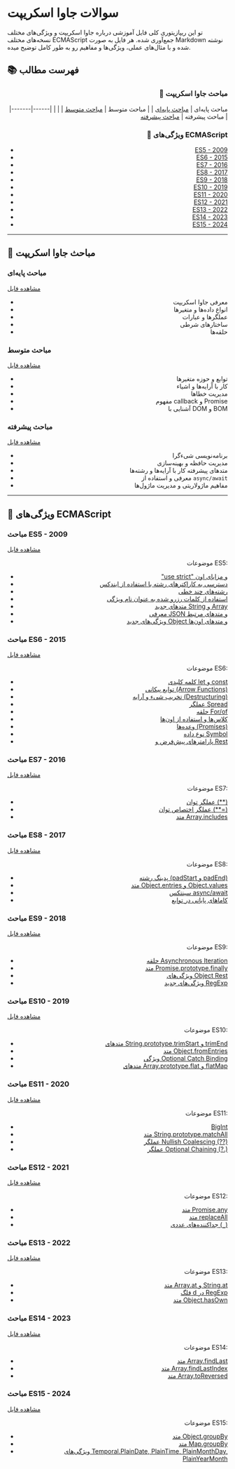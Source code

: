 # سوالات جاوا اسکریپت

تو این ریپازیتوری کلی فایل آموزشی درباره جاوا اسکریپت و ویژگی‌های مختلف نسخه‌های مختلف ECMAScript جمع‌آوری شده. هر فایل به صورت Markdown نوشته شده و با مثال‌های عملی، ویژگی‌ها و مفاهیم رو به طور کامل توضیح میده.

## 📚 فهرست مطالب

<div style="text-align: right;">

### 📘 مباحث جاوا اسکریپت
|-------|------|
| مباحث پایه‌ای | [مباحث پایه‌ای](#مباحث-پایهای) |
| مباحث متوسط | [مباحث متوسط](#مباحث-متوسط) |
| مباحث پیشرفته | [مباحث پیشرفته](#مباحث-پیشرفته) |

### 🧩 ویژگی‌های ECMAScript
- [ES5 - 2009](#مباحث-es5---2009)
- [ES6 - 2015](#مباحث-es6---2015)
- [ES7 - 2016](#مباحث-es7---2016)
- [ES8 - 2017](#مباحث-es8---2017)
- [ES9 - 2018](#مباحث-es9---2018)
- [ES10 - 2019](#مباحث-es10---2019)
- [ES11 - 2020](#مباحث-es11---2020)
- [ES12 - 2021](#مباحث-es12---2021)
- [ES13 - 2022](#مباحث-es12---2021)
- [ES14 - 2023](#مباحث-es14---2023)
- [ES15 - 2024](#مباحث-es15---2024)

</div>

---

## 📘 مباحث جاوا اسکریپت

### مباحث پایه‌ای
[مشاهده فایل](FA/01-basic.md)

<div style="text-align: right;">

- معرفی جاوا اسکریپت
- انواع داده‌ها و متغیرها
- عملگرها و عبارات
- ساختارهای شرطی
- حلقه‌ها

</div>

### مباحث متوسط
[مشاهده فایل](FA/02-intermediate.md)

<div style="text-align: right;">

- توابع و حوزه متغیرها
- کار با آرایه‌ها و اشیاء
- مدیریت خطاها
- مفهوم callback و Promise
- آشنایی با DOM و BOM

</div>

### مباحث پیشرفته
[مشاهده فایل](FA/03-advance.md)

<div style="text-align: right;">

- برنامه‌نویسی شیء‌گرا
- مدیریت حافظه و بهینه‌سازی
- متدهای پیشرفته کار با آرایه‌ها و رشته‌ها
- معرفی و استفاده از `async/await`
- مفاهیم ماژولاریتی و مدیریت ماژول‌ها

</div>

---

## 🧩 ویژگی‌های ECMAScript

### مباحث ES5 - 2009
[مشاهده فایل](FA/04-ES5-2009.md)

<div style="text-align: right;">

موضوعات ES5:
- ["use strict" و مزایای اون](FA/04-ES5-2009.md#use-strict-در-جاوا-اسکریپت)
- [دسترسی به کاراکترهای رشته با استفاده از ایندکس](FA/04-ES5-2009.md#دسترسی-به-کاراکترهای-رشته-با-استفاده-از-ایندکس)
- [رشته‌های چند خطی](FA/04-ES5-2009.md#رشته‌های-چند-خطی)
- [استفاده از کلمات رزرو شده به عنوان نام ویژگی](FA/04-ES5-2009.md#استفاده-از-کلمات-رزرو-شده-به-عنوان-نام-ویژگی)
- [متدهای جدید String و Array](FA/04-ES5-2009.md#متدهای-جدید-string-و-array)
- [معرفی JSON و متدهای مرتبط](FA/04-ES5-2009.md#معرفی-json-و-متدهای-مرتبط)
- [ویژگی‌های جدید Object و متدهای اون‌ها](FA/04-ES5-2009.md#ویژگی‌های-جدید-object-و-متدهای-آنها)

</div>

### مباحث ES6 - 2015
[مشاهده فایل](FA/05-ES6-2015.md)

<div style="text-align: right;">

موضوعات ES6:
- [کلمه کلیدی let و const](FA/05-ES6-2015.md#کلمه-کلیدی-let-در-جاوا-اسکریپت)
- [توابع پیکانی (Arrow Functions)](FA/05-ES6-2015.md#توابع-پیکانی-arrow-functions)
- [تخریب شیء و آرایه (Destructuring)](FA/05-ES6-2015.md#تخریب-شیء-و-آرایه-object-destructuring)
- [عملگر Spread](FA/05-ES6-2015.md#عملگر-spread)
- [حلقه For/of](FA/05-ES6-2015.md#حلقه-forof)
- [کلاس‌ها و استفاده از اون‌ها](FA/05-ES6-2015.md#کلاس‌ها-در-جاوا-اسکریپت)
- [وعده‌ها (Promises)](FA/05-ES6-2015.md#وعده‌ها-promises-در-جاوا-اسکریپت)
- [نوع داده Symbol](FA/05-ES6-2015.md#نوع-داده-symbol)
- [پارامترهای پیش‌فرض و Rest](FA/05-ES6-2015.md#پارامترهای-پیش‌فرض-تو-توابع)

</div>

### مباحث ES7 - 2016
[مشاهده فایل](FA/06-ES7-2016.md)

<div style="text-align: right;">

موضوعات ES7:
- [عملگر توان (**)](FA/06-ES7-2016.md#عملگر-توان-در-جاوا-اسکریپت)
- [عملگر اختصاص توان (**=)](FA/06-ES7-2016.md#عملگر-اختصاص-توان)
- [متد Array.includes](FA/06-ES7-2016.md#متد-arrayincludes)

</div>

### مباحث ES8 - 2017
[مشاهده فایل](FA/07-ES8-2017.md)

<div style="text-align: right;">

موضوعات ES8:
- [پدینگ رشته (padStart و padEnd)](FA/07-ES8-2017.md#پدینگ-رشته-در-جاوا-اسکریپت)
- [متد Object.entries و Object.values](FA/07-ES8-2017.md#متد-objectentries-و-objectvalues)
- [سینتکس async/await](FA/07-ES8-2017.md#سینتکس-asyncawait)
- [کاماهای پایانی در توابع](FA/07-ES8-2017.md#کاماهای-پایانی-در-توابع)

</div>

### مباحث ES9 - 2018
[مشاهده فایل](FA/08-ES9-2018.md)

<div style="text-align: right;">

موضوعات ES9:
- [حلقه Asynchronous Iteration](FA/08-ES9-2018.md#حلقه-asynchronous-iteration)
- [متد Promise.prototype.finally](FA/08-ES9-2018.md#متد-promisefinally)
- [ویژگی‌های Object Rest](FA/08-ES9-2018.md#ویژگی‌های-object-rest)
- [ویژگی‌های جدید RegExp](FA/08-ES9-2018.md#ویژگی‌های-جدید-regexp)

</div>

### مباحث ES10 - 2019
[مشاهده فایل](FA/09-ES10-2019.md)

<div style="text-align: right;">

موضوعات ES10:
- [متدهای String.prototype.trimStart و trimEnd](FA/09-ES10-2019.md#متدهای-stringprototypetrimstart-و-stringprototypetrimend)
- [متد Object.fromEntries](FA/09-ES10-2019.md#متد-objectfromentries)
- [ویژگی Optional Catch Binding](FA/09-ES10-2019.md#ویژگی-optional-catch-binding)
- [متدهای Array.prototype.flat و flatMap](FA/09-ES10-2019.md#متدهای-arrayprototypeflat-و-arrayprototypeflatmap)

</div>

### مباحث ES11 - 2020
[مشاهده فایل](FA/10-ES11-2020.md)

<div style="text-align: right;">

موضوعات ES11:
- [BigInt](FA/10-ES11-2020.md#ویژگی-bigint)
- [متد String.prototype.matchAll](FA/10-ES11-2020.md#متد-stringprototypematchall)
- [عملگر Nullish Coalescing (??)](FA/10-ES11-2020.md#عملگر-nullish-coalescing)
- [عملگر Optional Chaining (?.)](FA/10-ES11-2020.md#عملگر-optional-chaining)

</div>

### مباحث ES12 - 2021
[مشاهده فایل](FA/11-ES12-2021.md)

<div style="text-align: right;">

موضوعات ES12:
- [متد Promise.any](FA/11-ES12-2021.md#متد-promiseany)
- [متد replaceAll](FA/11-ES12-2021.md#متد-replaceall)
- [جداکننده‌های عددی (`_`)](FA/11-ES12-2021.md#جداکننده‌های-عددی-)

</div>

### مباحث ES13 - 2022
[مشاهده فایل](FA/12-ES13-2022.md)

<div style="text-align: right;">

موضوعات ES13:
- [متد Array.at و String.at](FA/12-ES13-2022.md#متد-arrayat-و-stringat)
- [فلگ d در RegExp](FA/12-ES13-2022.md#فلگ-d-در-regexp)
- [متد Object.hasOwn](FA/12-ES13-2022.md#متد-objecthasown)

</div>

### مباحث ES14 - 2023
[مشاهده فایل](FA/13-ES14-2023.md)

<div style="text-align: right;">

موضوعات ES14:
- [متد Array.findLast](FA/13-ES14-2023.md#متد-arrayfindlast)
- [متد Array.findLastIndex](FA/13-ES14-2023.md#متد-arrayfindlastindex)
- [متد Array.toReversed](FA/13-ES14-2023.md#متد-arraytoreversed)

</div>

### مباحث ES15 - 2024
[مشاهده فایل](FA/14-ES15-2024.md)

<div style="text-align: right;">

موضوعات ES15:
- [متد Object.groupBy](FA/14-ES15-2024.md#متد-objectgroupby)
- [متد Map.groupBy](FA/14-ES15-2024.md#متد-mapgroupby)
- [ویژگی‌های Temporal.PlainDate, PlainTime, PlainMonthDay, PlainYearMonth](FA/14-ES15-2024.md#ویژگی‌های-temporalplaindate-plaintime-plainmonthday-plainyearmonth)

</div>